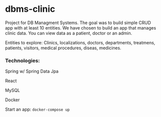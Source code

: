 # dbms-clinic
Project for DB Managment Systems. The goal was to build simple CRUD app with at least 10 entities. We have chosen to build an app that manages clinic data. You can view data as a patient, doctor or an admin. 

Entities to explore:
Clinics, localizations, doctors, departments, treatmens, patients, visitors, medical procedures, diseas, medicines.

### Technologies:

Spring w/ Spring Data Jpa

React

MySQL

Docker

Start an app: 
`docker-compose up`

